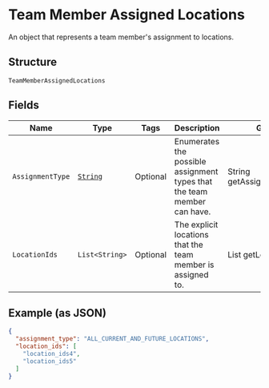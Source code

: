 
# Team Member Assigned Locations

An object that represents a team member's assignment to locations.

## Structure

`TeamMemberAssignedLocations`

## Fields

| Name | Type | Tags | Description | Getter |
|  --- | --- | --- | --- | --- |
| `AssignmentType` | [`String`](../../doc/models/team-member-assigned-locations-assignment-type.md) | Optional | Enumerates the possible assignment types that the team member can have. | String getAssignmentType() |
| `LocationIds` | `List<String>` | Optional | The explicit locations that the team member is assigned to. | List<String> getLocationIds() |

## Example (as JSON)

```json
{
  "assignment_type": "ALL_CURRENT_AND_FUTURE_LOCATIONS",
  "location_ids": [
    "location_ids4",
    "location_ids5"
  ]
}
```

